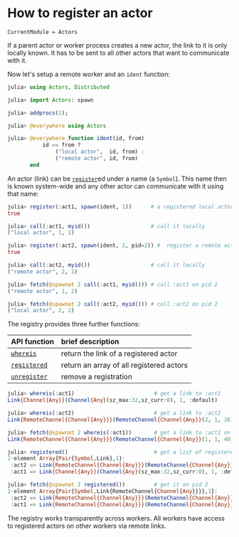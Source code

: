 # How to register an actor 

```@meta
CurrentModule = Actors
```

If a parent actor or worker process creates a new actor, the link to it is only locally known. It has to be sent to all other actors that want to communicate with it.

Now let's setup a remote worker and an `ident` function:

```julia
julia> using Actors, Distributed

julia> import Actors: spawn

julia> addprocs(1);

julia> @everywhere using Actors

julia> @everywhere function ident(id, from)
           id == from ?
               ("local actor",  id, from) :
               ("remote actor", id, from)
       end
```

An actor (link) can be [`register`](@ref)ed under a name (a `Symbol`). This name then is known system-wide and any other actor can communicate with it using that name:

```julia
julia> register(:act1, spawn(ident, 1))      # a registered local actor
true

julia> call(:act1, myid())                   # call it locally
("local actor", 1, 1)

julia> register(:act2, spawn(ident, 2, pid=2)) #  register a remote actor on pid 2
true

julia> call(:act2, myid())                   # call it locally
("remote actor", 2, 1)

julia> fetch(@spawnat 2 call(:act1, myid())) # call :act1 on pid 2
("remote actor", 1, 2)

julia> fetch(@spawnat 2 call(:act2, myid())) # call :act2 on pid 2
("local actor", 2, 2)
```

The registry provides three further functions:

| API function | brief description |
|:-------------|:------------------|
| [`whereis`](@ref) | return the link of a registered actor |
| [`registered`](@ref) | return an array of all registered actors |
| [`unregister`](@ref) | remove a registration |

```julia
julia> whereis(:act1)                         # get a link to :act1
Link{Channel{Any}}(Channel{Any}(sz_max:32,sz_curr:0), 1, :default)

julia> whereis(:act2)                         # get a link to :act2
Link{RemoteChannel{Channel{Any}}}(RemoteChannel{Channel{Any}}(2, 1, 16), 2, :default)

julia> fetch(@spawnat 2 whereis(:act1))       # get a link to :act1 on pid 2
Link{RemoteChannel{Channel{Any}}}(RemoteChannel{Channel{Any}}(1, 1, 40), 1, :default)

julia> registered()                           # get a list of registered actors
2-element Array{Pair{Symbol,Link},1}:
 :act2 => Link{RemoteChannel{Channel{Any}}}(RemoteChannel{Channel{Any}}(2, 1, 16), 2, :default)
 :act1 => Link{Channel{Any}}(Channel{Any}(sz_max:32,sz_curr:0), 1, :default)

julia> fetch(@spawnat 2 registered())         # get it on pid 2
2-element Array{Pair{Symbol,Link{RemoteChannel{Channel{Any}}}},1}:
 :act2 => Link{RemoteChannel{Channel{Any}}}(RemoteChannel{Channel{Any}}(2, 1, 16), 2, :default)
 :act1 => Link{RemoteChannel{Channel{Any}}}(RemoteChannel{Channel{Any}}(1, 1, 46), 1, :default)
```

The registry works transparently across workers. All workers have access to registered actors on other workers via remote links.
